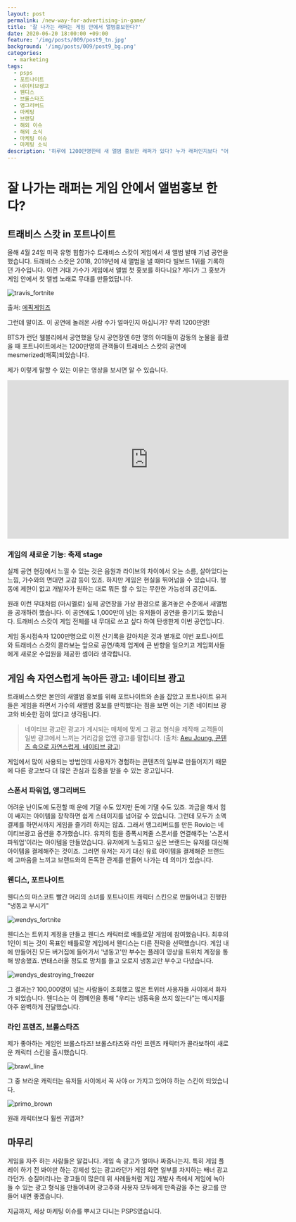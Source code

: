 ```yaml
---
layout: post
permalink: /new-way-for-advertising-in-game/
title: '잘 나가는 래퍼는 게임 안에서 앨범홍보한다?'
date: 2020-06-20 18:00:00 +09:00
feature: '/img/posts/009/post9_tn.jpg'
background: '/img/posts/009/post9_bg.png'
categories:
  - marketing
tags:
  - psps
  - 포트나이트
  - 네이티브광고
  - 웬디스
  - 브롤스타즈
  - 앵그리버드
  - 마케팅
  - 브랜딩
  - 해외 이슈
  - 해외 소식
  - 마케팅 이슈
  - 마케팅 소식
description: '하루에 1200만명한테 새 앨범 홍보한 래퍼가 있다? 누가 래퍼인지보다 "어떻게"가 포인트인 이 래퍼의 홍보 방법.'
---
```

# 잘 나가는 래퍼는 게임 안에서 앨범홍보 한다?

## 트래비스 스캇 in 포트나이트

올해 4월 24일 미국 유명 힙합가수 트래비스 스캇이 게임에서 새 앨범 발매 기념 공연을 했습니다. 트래비스 스캇은 2018, 2019년에 새 앨범을 낼 때마다 빌보드 1위를 기록하던 가수입니다. 이런 거대 가수가 게임에서 앨범 첫 홍보를 하다니요? 게다가 그 홍보가 게임 안에서 첫 앨범 노래로 무대를 만들었답니다.

![travis_fortnite](/img/posts/009/travis_fortnite.jpg)

출처: [에픽게임즈](https://www.epicgames.com/fortnite/en-US/news/astronomical)

그런데 말이죠. 이 공연에 놀러온 사람 수가 얼마인지 아십니가?
무려 1200만명!

BTS가 런던 웸블리에서 공연했을 당시 공연장엔 6만 명의 아미들이 감동의 눈물을 흘렸을 때 포트나이트에서는 1200만명의 관객들이 트래비스 스캇의 공연에 mesmerized(매혹)되었습니다.

제가 이렇게 말할 수 있는 이유는 영상을 보시면 알 수 있습니다.

<iframe width="640" height="360" src="https://www.youtube.com/embed/wYeFAlVC8qU" frameborder="0" allow="accelerometer; autoplay; encrypted-media; gyroscope; picture-in-picture" allowfullscreen></iframe>



### 게임의 새로운 기능: 축제 stage

실제 공연 현장에서 느낄 수 있는 것은 음원과 라이브의 차이에서 오는 소름, 살아있다는 느낌, 가수와의 면대면 교감 등이 있죠. 하지만 게임은 현실을 뛰어넘을 수 있습니다. 행동에 제한이 없고 개발자가 원하는 대로 뭐든 할 수 있는 무한한 가능성의 공간이죠. 

원래 이런 무대처럼 (마시멜로) 실제 공연장을 가상 환경으로 옮겨놓은 수준에서 새앨범을 공개하려 했습니다. 이 공연에도 1,000만이 넘는 유저들이 공연을 즐기기도 했습니다.  트래비스 스캇이 게임 전체를 내 무대로 쓰고 싶다 하여 탄생한게 이번 공연입니다.

게임 동시접속자 1200만명으로 이전 신기록을 갈아치운 것과 별개로 이번 포트나이트와 트래비스 스캇의 콜라보는 앞으로 공연/축제 업계에 큰 반향을 일으키고 게임회사들에게 새로운 수입원을 제공한 셈이라 생각합니다. 

## 게임 속 자연스럽게 녹아든 광고: 네이티브 광고

트래비스스캇은 본인의 새앨범 홍보를 위해 포트나이트와 손을 잡았고 포트나이트 유저들은 게임을 하면서 가수의 새앨범 홍보를 만끽했다는 점을 보면 이는 기존 네이티브 광고와 비슷한 점이 있다고 생각됩니다.

> 네이티브 광고란 광고가 게시되는 매체에 맞게 그 광고 형식을 제작해 고객들이 일반 광고에서 느끼는 거리감을 없앤 광고를 말합니다. (출처: [Aeu Joung, 콘텐츠 속으로 자연스럽게, 네이티브 광고](http://blog.pandora.tv/2018/09/%EC%BD%98%ED%85%90%EC%B8%A0-%EC%86%8D%EC%9C%BC%EB%A1%9C-%EC%9E%90%EC%97%B0%EC%8A%A4%EB%9F%BD%EA%B2%8C-%EB%84%A4%EC%9D%B4%ED%8B%B0%EB%B8%8C-%EA%B4%91%EA%B3%A0/))

게임에서 많이 사용되는 방법인데 사용자가 경험하는 콘텐츠의 일부로 만들어지기 때문에 다른 광고보다 더 많은 관심과 집중을 받을 수 있는 광고입니다.

### 스폰서 파워업, 앵그리버드

어려운 난이도에 도전할 때 운에 기댈 수도 있지만 돈에 기댈 수도 있죠. 과금을 해서 힘이 쌔지는 아이템을 장착하면 쉽게 스테이지를 넘어갈 수 있습니다. 그런데 모두가 소액결제를 하면서까지 게임을 즐기려 하지는 않죠. 그래서 앵그리버드를 만든 Rovio는 네이티브광고 옵션을 추가했습니다. 
유저의 힘을 증폭시켜줄 스폰서를 연결해주는 '스폰서 파워업'이라는 아이템을 만들었습니다. 유저에게 노출되고 싶은 브랜드는 유저를 대신해 아이템을 결제해주는 것이죠. 그러면 유저는 자기 대신 유료 아이템을 결제해준 브랜드에 고마움을 느끼고 브랜드와의 돈독한 관계를 만들어 나가는 데 의미가 있습니다.

### 웬디스, 포트나이트

웬디스의 마스코트 빨간 머리의 소녀를 포트나이트 캐릭터 스킨으로 만들어내고 진행한 "냉동고 부시기" 

![wendys_fortnite](/img/posts/009/wendys_fortnite.jpg)

웬디스는 트위치 계정을 만들고 웬디스 캐릭터로 배틀로얄 게임에 참여했습니다. 최후의 1인이 되는 것이 목표인 배틀로얄 게임에서 웬디스는 다른 전략을 선택했습니다. 게임 내에 만들어진 모든 버거집에 들어가서 '냉동고'만 부수는 플레이 영상을 트위치 계정을 통해 방송했죠. 변태스러울 정도로 망치를 들고 오로지 냉동고만 부수고 다녔습니다. 

![wendys_destroying_freezer](/img/posts/009/wendys_destroying_freezer.jpg)

그 결과는?
100,000명이 넘는 사람들이 조회했고 많은 트위터 사용자들 사이에서 화자가 되었습니다. 웬디스는 이 캠페인을 통해 "우리는 냉동육을 쓰지 않는다"는 메시지를 아주 완벽하게 전달했습니다.

### 라인 프렌즈, 브롤스타즈

제가 좋아하는 게임인 브롤스타즈! 브롤스타즈와 라인 프렌즈 캐릭터가 콜라보하여 새로운 캐릭터 스킨을 출시했습니다.

![brawl_line](/img/posts/009/brawl_line.jpg)

 그 중 브라운 캐릭터는 유저들 사이에서 꼭 사야 or 가지고 있어야 하는 스킨이 되었습니다. 

![primo_brown](/img/posts/009/primo_brown.jpg)

원래 캐릭터보다 훨씬 귀엽져?

## 마무리
게임을 자주 하는 사람들은 알겁니다. 게임 속 광고가 얼마나 짜증나는지. 특히 게임 플레이 하기 전 봐야만 하는 강제성 있는 광고라던가  게임 화면 일부를 차지하는 배너 광고라던가. 승질머리나는 광고들이 많은데 위 사례들처럼 게임 개발사 측에서 게임에 녹아들 수 있는 광고 형식을 만들어내어 광고주와 사용자 모두에게 만족감을 주는 광고를 만들어 내면 좋겠습니다.

지금까지, 세상 마케팅 이슈를 뿌시고 다니는 PSPS였습니다. 
